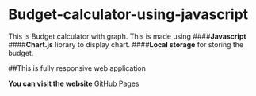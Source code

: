 # Budget-calculator-using-javascript
This is Budget calculator with graph. 
This is made using 
####**Javascript**
####**Chart.js** library to display chart.
####**Local storage** for storing the budget. 

##This is fully responsive web application

**You can visit the website** [GitHub Pages](https://yashbrid03.github.io/Budget-calculator-using-javascript/)
